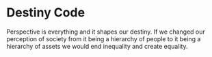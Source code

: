 # Destiny Code

Perspective is everything and it shapes our destiny. If we changed our perception of society from it being a hierarchy of people to it being a hierarchy of assets we would end inequality and create equality.
